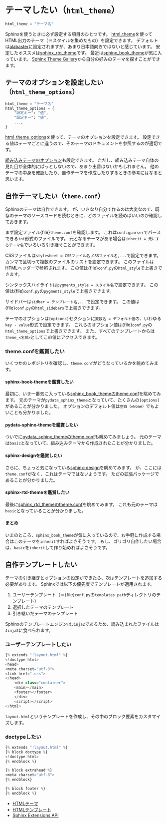 # テーマしたい（``html_theme``）

```python
html_theme = "テーマ名"
```

Sphinxを使うときに必ず設定する項目のひとつです。
[html_theme](https://www.sphinx-doc.org/ja/master/usage/configuration.html#confval-html_theme)を使ってHTML出力のテーマ（＝スタイルを集めたもの）を設定できます。
デフォルトは[alabaster](https://alabaster.readthedocs.io/en/latest/)に設定されますが、あまり日本語向きではないと感じています。
安定したオススメは[sphinx_rtd_theme](https://sphinx-rtd-theme.readthedocs.io/en/stable/)です。
最近は[sphinx_book_theme](https://sphinx-book-theme.readthedocs.io/en/stable/)が気に入っています。
[Sphinx Theme Gallery](https://sphinx-themes.readthedocs.io/en/latest/)から自分の好みのテーマを探すことができます。

## テーマのオプションを設定したい（``html_theme_options``）

```python
html_theme = "テーマ名"
html_theme_options = {
    "設定キー": "値",
    "設定キー": "値",
    ...,
}
```

[html_theme_options](https://www.sphinx-doc.org/ja/master/usage/configuration.html#confval-html_theme_options)を使って、テーマのオプションを設定できます。
設定できる値はテーマごとに違うので、そのテーマのドキュメントを参照するのが適切です。

[組み込みテーマのオプション](https://www.sphinx-doc.org/ja/master/usage/theming.html#builtin-themes)も設定できます。
ただし、組み込みテーマ自体の見た目が全体的にぱっとしないので、あまり出番はないかもしれません。
他のテーマの中身を確認したり、自作テーマを作成したりするときの参考にはなると思います。

## 自作テーマしたい（``theme.conf``）

Sphinxのテーマは自作できます。
が、いきなり自分で作るのは大変なので、既存のテーマのソースコードを読むときに、どのファイルを読めばいいのか確認しておきます。

まず設定ファイル{file}`theme.conf`を確認します。
これは``configparser``でパースできる``ini``形式のファイルです。
元となるテーマがある場合は``inherit = 元にするテーマ名``でいろいろ引き継ぐことができます。

CSSファイルは``stylesheet = CSSファイル名,CSSファイル名,...``で設定できます。
カンマで区切って複数のファイルのリストを設定できます。
このファイルはHTMLヘッダーで参照されます。
この値は{file}`conf.py`の``html_style``で上書きできます。

シンタックスハイライトは``pygments_style = スタイル名``で設定できます。
この値は{file}`conf.py`の``pygments_style``で上書きできます。

サイドバーは``sidbar = テンプレート名,...``で設定できます。
この値は{file}`conf.py`の``html_sidebars``で上書きできます。

テーマのオプションは``[options]``セクションに``変数名 = デフォルト値``の、いわゆる``key - value``形式で設定できます。
これらのオプション値は{file}`conf.py`の``html_theme_options``で上書きできます。
また、すべてのテンプレートからは``theme_<名前>``としてこの値にアクセスできます。

### theme.confを鑑賞したい

いくつかのレポジトリを確認し、``theme.conf``がどうなっているかを眺めてみます。

#### sphinx-book-themeを鑑賞したい

最初に、いま一番気に入っている[sphinx_book_themeのtheme.conf](https://github.com/executablebooks/sphinx-book-theme/blob/master/src/sphinx_book_theme/theme/sphinx_book_theme/theme.conf)を眺めてみます。
元のテーマが``pydata_sphinx_theme``となっていて、たくさんの``[options]``があることが分かりました。
オプションのデフォルト値は``空白（=None）``でもよいことも分かりました。

#### pydata-sphinx-themeを鑑賞したい

ついでに[pydata_sphinx_themeのtheme.conf](https://github.com/pydata/pydata-sphinx-theme/blob/main/src/pydata_sphinx_theme/theme/pydata_sphinx_theme/theme.conf)も眺めてみましょう。
元のテーマは``basic``となっていて、組み込みテーマから作成されたことが分かりました。

#### sphinx-designを鑑賞したい

さらに、ちょっと気になっている[sphinx-design](https://github.com/executablebooks/sphinx-design)を眺めてみます。
が、ここには``theme.conf``がなく、これはテーマではないようです。
ただの拡張パッケージであることが分かりました。

#### sphinx-rtd-themeを鑑賞したい

最後に[sphinx_rtd_themeのtheme.conf](https://github.com/readthedocs/sphinx_rtd_theme/blob/master/sphinx_rtd_theme/theme.conf)を眺めてみます。
これも元のテーマは``basic``となっていることが分かりました。

#### まとめ

いまのところ、``sphinx_book_theme``が気に入っているので、お手軽に作成する場合はこのテーマを``inherit``すればよさそうです。
もし、ゴリゴリ自作したい場合は、``basic``を``inherit``して作り始めればよさそうです。

## 自作テンプレートしたい

テーマの引き継ぎとオプションの設定ができたら、次はテンプレートを追加する必要があります。
Sphinxでは以下の優先度でテンプレートが適用されます。

1. ユーザーテンプレート（＝{file}`conf.py`の``templates_path``ディレクトリのテンプレート）
2. 選択したテーマのテンプレート
3. 引き継いだテーマのテンプレート

Sphinxのテンプレートエンジンは``Jinja2``であるため、読み込まれたファイルは``Jinja2``に食べられます。

### ユーザーテンプレートしたい

```python
{% extends "!layout.html" %}
<!doctype html>
<head>
<meta charset="utf-8">
<link href=".css">
</head>
    <div class="container">
    <main></main>
    <footer></footer>
    </div>
    <script></script>
</html>
```

``layout.html``というテンプレートを作成し、その中のブロック要素をカスタマイズします。


### doctypeしたい

```python
{% extends "!layout.html" %}
{% block doctype %}
<!doctype html>
{% endblock %}

{% block extrahead %}
<meta charset="utf-8">
{% endblock}

{% block footer %}
{% endblock %}
```








- [HTMLテーマ](https://www.sphinx-doc.org/ja/master/development/theming.html)
- [HTMLテンプレート](https://www.sphinx-doc.org/ja/master/development/templating.html)
- [Sphinx Extensions API](https://www.sphinx-doc.org/ja/master/extdev/index.html#dev-extensions)
